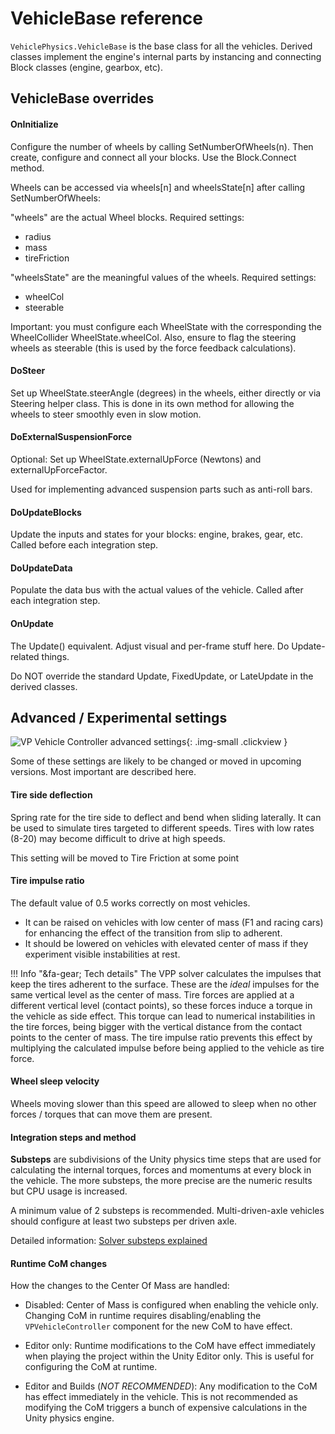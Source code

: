 # VehicleBase reference

`VehiclePhysics.VehicleBase` is the base class for all the vehicles. Derived classes implement
the engine's internal parts by instancing and connecting Block classes (engine, gearbox, etc).

## VehicleBase overrides

#### OnInitialize

Configure the number of wheels by calling SetNumberOfWheels(n). Then create, configure and
connect all your blocks. Use the Block.Connect method.

Wheels can be accessed via wheels[n] and wheelsState[n] after calling SetNumberOfWheels:

"wheels" are the actual Wheel blocks. Required settings:

- radius
- mass
- tireFriction

"wheelsState" are the meaningful values of the wheels. Required settings:

- wheelCol
- steerable

Important: you must configure each WheelState with the corresponding the WheelCollider
WheelState.wheelCol. Also, ensure to flag the steering wheels as steerable (this is used by the
force feedback calculations).

#### DoSteer

Set up WheelState.steerAngle (degrees) in the wheels, either directly or via Steering helper class.
This is done in its own method for allowing the wheels to steer smoothly even in slow motion.

#### DoExternalSuspensionForce

Optional: Set up WheelState.externalUpForce (Newtons) and externalUpForceFactor.

Used for implementing advanced suspension parts such as anti-roll bars.

#### DoUpdateBlocks

Update the inputs and states for your blocks: engine, brakes, gear, etc.
Called before each integration step.

#### DoUpdateData

Populate the data bus with the actual values of the vehicle.
Called after each integration step.

#### OnUpdate

The Update() equivalent. Adjust visual and per-frame stuff here. Do Update-related things.

Do NOT override the standard Update, FixedUpdate, or LateUpdate in the derived classes.

## Advanced / Experimental settings

![VP Vehicle Controller advanced settings](/img/components/vpp-vehicle-controller-inspector-folded.png){: .img-small .clickview }

Some of these settings are likely to be changed or moved in upcoming versions. Most important are
described here.

#### Tire side deflection

Spring rate for the tire side to deflect and bend when sliding laterally. It can be used to
simulate tires targeted to different speeds. Tires with low rates (8-20) may become difficult to
drive at high speeds.

This setting will be moved to Tire Friction at some point

#### Tire impulse ratio

The default value of 0.5 works correctly on most vehicles.

- It can be raised on vehicles with low center of mass (F1 and racing cars) for enhancing the effect
of the transition from slip to adherent.
- It should be lowered on vehicles with elevated center of mass if they experiment visible
instabilities at rest.

!!! Info "&fa-gear; Tech details"
	The VPP solver calculates the impulses that keep the tires adherent to the surface. These are the
	_ideal_ impulses for the same vertical level as the center of mass. Tire forces are applied at a
	different vertical level (contact points), so these forces induce a torque in the vehicle as side
	effect. This torque can lead to numerical instabilities in the tire forces, being bigger with the
	vertical distance from the contact points to the center of mass. The tire impulse ratio prevents
	this effect by multiplying the calculated impulse before being applied to the vehicle as tire
	force.

#### Wheel sleep velocity

Wheels moving slower than this speed are allowed to sleep when no other forces / torques that can
move them are present.

#### Integration steps and method

**Substeps** are subdivisions of the Unity physics time steps that are used for calculating the
internal torques, forces and momentums at every block in the vehicle. The more substeps, the more
precise are the numeric results but CPU usage is increased.

A minimum value of 2 substeps is recommended. Multi-driven-axle vehicles should configure at least
two substeps per driven axle.

Detailed information: [Solver substeps explained](../advanced/misc-topics-explained.md#solver-numeric-integration)

#### Runtime CoM changes

How the changes to the Center Of Mass are handled:

- Disabled: Center of Mass is configured when enabling the vehicle only. Changing CoM in runtime
	requires disabling/enabling the `VPVehicleController` component for the new CoM to have effect.

- Editor only: Runtime modifications to the CoM have effect immediately when playing the project
	within the Unity Editor only. This is useful for configuring the CoM at runtime.

- Editor and Builds (_NOT RECOMMENDED_): Any modification to the CoM has effect immediately in
	the vehicle. This is not recommended as modifying the CoM triggers a bunch of expensive
	calculations in the Unity physics engine.